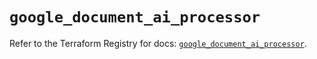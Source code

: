 # `google_document_ai_processor`

Refer to the Terraform Registry for docs: [`google_document_ai_processor`](https://registry.terraform.io/providers/hashicorp/google/6.35.0/docs/resources/document_ai_processor).
